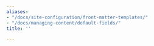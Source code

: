 ```yaml
---
aliases:
- "/docs/site-configuration/front-matter-templates/"
- "/docs/managing-content/default-fields/"
title: ''

---
```

